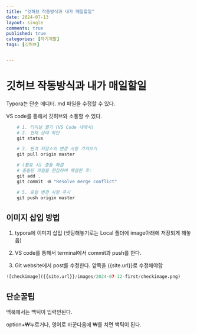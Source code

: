 ```yaml
---
title: "깃허브 작동방식과 내가 매일할일"
date: 2024-07-13
layout: single
comments: true
published: true
categories: [자기계발]
tags: [깃허브]


---
```


# 깃허브 작동방식과 내가 매일할일

Typora는 단순 에디터. md 파일을 수정할 수 있다.

VS code를 통해서 깃허브와 소통할 수 있다.

```python
    # 1. 터미널 열기 (VS Code 내에서)
    # 2. 현재 상태 확인
    git status

    # 3. 원격 저장소의 변경 사항 가져오기
    git pull origin master

    # (필요 시) 충돌 해결
    # 충돌된 파일을 편집하여 해결한 후:
    git add .
    git commit -m "Resolve merge conflict"

    # 5. 로컬 변경 사항 푸시
    git push origin master

```

## 이미지 삽입 방법

1. typora에 이미지 삽입 (셋팅해놓기로는 Local 폴더에 image아래에 저장되게 해놓음)

2. VS code를 통해서 terminal에서 commit과 push를 한다.

3. Git website에서 post를 수정한다. 앞쪽을 {{site.url}}로 수정해야함

```python
![checkimage]({{site.url}}/images/2024-07-12-first/checkimage.png)
```

## 단순꿀팁

맥북에서는 백틱이 입력안된다.

option+₩누르거나, 영어로 바꾼다음에 ₩를 치면 백틱이 된다.
